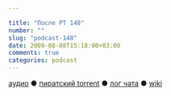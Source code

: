 ```yaml
---

title: "После РТ 148"
number: ""
slug: "podcast-148"
date: 2009-08-08T15:18:00+03:00
comments: true
categories: podcast
---
```

[аудио](http://cdn.radio-t.com/rt148post.mp3) ● [пиратский torrent](http://pirates.radio-t.com/torrents/rt148post.mp3.torrent) ● [лог чата](http://chat.radio-t.com/logs/radio-t-148.html) ● [wiki](http://wiki.radio-t.com/%D0%9F%D0%BE%D1%81%D0%BB%D0%B5_%D0%A0%D0%A2_148)<audio src="http://cdn.radio-t.com/rt148post.mp3" preload="none">
